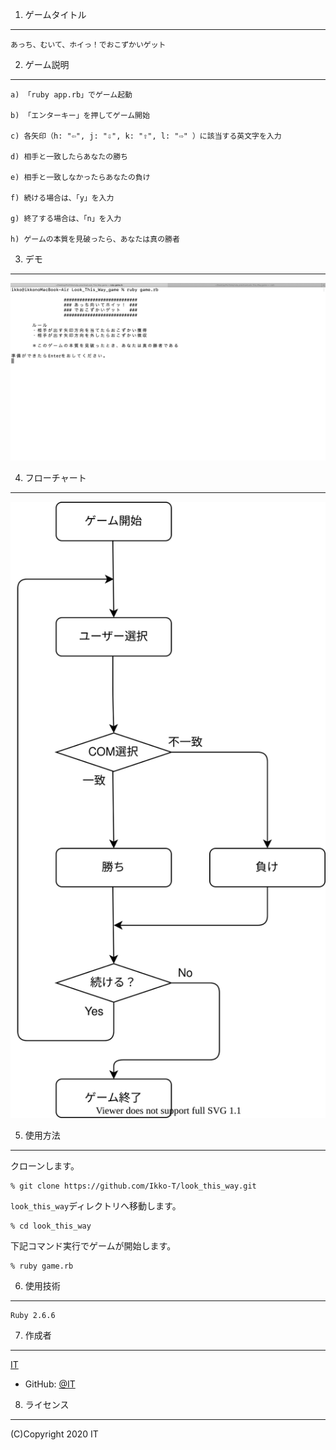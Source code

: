 1. ゲームタイトル
***
    あっち、むいて、ホイっ！でおこずかいゲット

2. ゲーム説明
***
    a) 「ruby app.rb」でゲーム起動

    b) 「エンターキー」を押してゲーム開始

    c) 各矢印（h: "⇦", j: "⇩", k: "⇧", l: "⇨" ）に該当する英文字を入力

    d) 相手と一致したらあなたの勝ち

    e) 相手と一致しなかったらあなたの負け

    f) 続ける場合は、「y」を入力

    g) 終了する場合は、「n」を入力

    h) ゲームの本質を見破ったら、あなたは真の勝者

3. デモ
***
  ![Screenshot](DEMO.gif)

4. フローチャート
***
  ![Screenshot](flow_chart.svg)

5. 使用方法
***
クローンします。
```
% git clone https://github.com/Ikko-T/look_this_way.git
```
`look_this_way`ディレクトリへ移動します。
```
% cd look_this_way
```
下記コマンド実行でゲームが開始します。

```
% ruby game.rb
```

6. 使用技術
***
    Ruby 2.6.6

7. 作成者
***
[IT](https://github.com/Ikko-T)


- GitHub: <a href="https://github.com/Ikko-T/Look-This-Way" target="_blank" rel="noopener">@IT</a>


8. ライセンス
***
(C)Copyright 2020 IT
<!--
〜〜〜〜〜〜〜〜〜〜〜〜〜〜〜〜〜〜〜〜〜〜〜〜〜〜〜〜〜〜〜〜〜〜〜〜〜〜〜

1. The title of this play

       Look This Way

2. Instructions

    a) Start off with "ruby app.rb" in terminal and hit "Enter".

    b) Select an alphabetical letter from 'h', 'j', 'k', or 'l' provided that represents an arrow respectively.

    c) You win if your selection matches the other; otherwise, you lose.

    d) Select 'y' if you would like to continue; otherwise, this play comes to an end.

3. Ruby version

    2.6.3p62
-->
